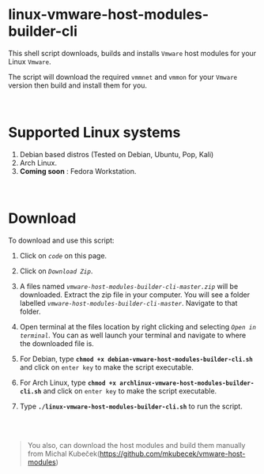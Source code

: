 # linux-vmware-host-modules-builder-cli
This shell script downloads, builds and installs `Vmware` host modules for your Linux `Vmware`.

The script will download the required `vmmnet` and `vmmon` for your `Vmware` version then build and install them for you.


</br>

# Supported Linux systems
  1. Debian based distros (Tested on Debian, Ubuntu, Pop, Kali)
  2. Arch Linux.
  3. **Coming soon** : Fedora Workstation.


</br>

# Download
To download and use this script:
  1. Click on *`code`* on this page.
  2. Click on *`Download Zip`*.
  3. A files named *`vmware-host-modules-builder-cli-master.zip`* will be downloaded. Extract the zip file in your computer. You will see a folder labelled *`vmware-host-modules-builder-cli-master`*. Navigate to that folder.
  4. Open terminal at the files location by right clicking and selecting *`Open in terminal`*. You can as well launch your terminal and navigate to where the downloaded file is.

  5. For Debian, type **`chmod +x debian-vmware-host-modules-builder-cli.sh`** and click on `enter key` to make the script executable.

  6. For Arch Linux, type **`chmod +x archlinux-vmware-host-modules-builder-cli.sh`** and click on `enter key` to make the script executable.

  6. Type **`./linux-vmware-host-modules-builder-cli.sh`** to run the script.

</br></br>
>You also, can download the host modules and build them manually from Michal Kubeček(https://github.com/mkubecek/vmware-host-modules)
